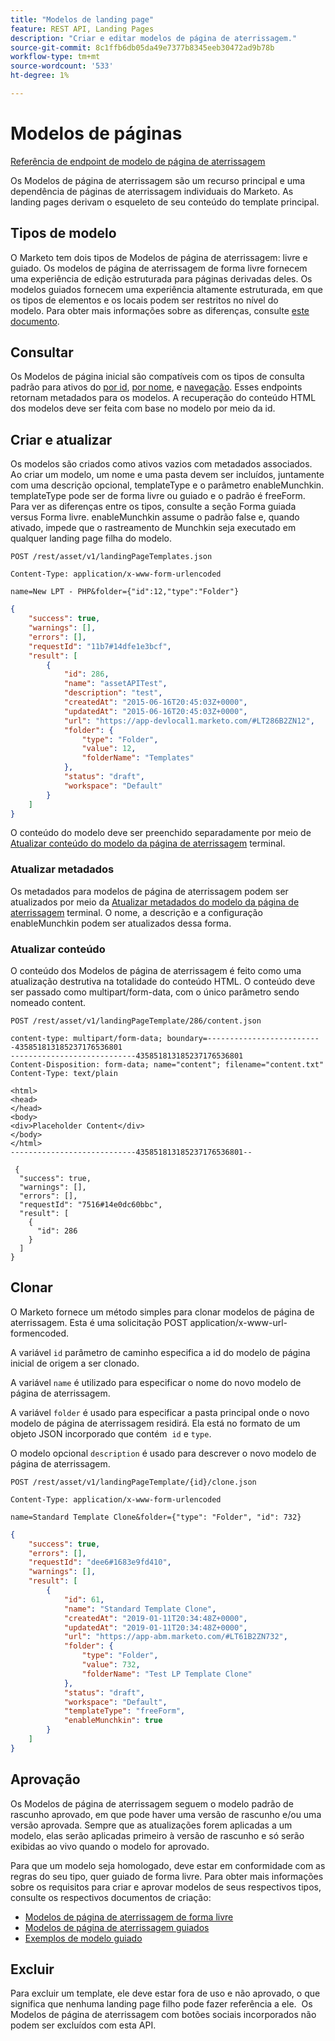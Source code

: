 ```yaml
---
title: "Modelos de landing page"
feature: REST API, Landing Pages
description: "Criar e editar modelos de página de aterrissagem."
source-git-commit: 8c1ffb6db05da49e7377b8345eeb30472ad9b78b
workflow-type: tm+mt
source-wordcount: '533'
ht-degree: 1%

---
```



# Modelos de páginas

[Referência de endpoint de modelo de página de aterrissagem](https://developer.adobe.com/marketo-apis/api/asset/#tag/Landing-Page-Templates)

Os Modelos de página de aterrissagem são um recurso principal e uma dependência de páginas de aterrissagem individuais do Marketo. As landing pages derivam o esqueleto de seu conteúdo do template principal.

## Tipos de modelo

O Marketo tem dois tipos de Modelos de página de aterrissagem: livre e guiado. Os modelos de página de aterrissagem de forma livre fornecem uma experiência de edição estruturada para páginas derivadas deles. Os modelos guiados fornecem uma experiência altamente estruturada, em que os tipos de elementos e os locais podem ser restritos no nível do modelo. Para obter mais informações sobre as diferenças, consulte [este documento](https://experienceleague.adobe.com/en/docs/marketo/using/product-docs/demand-generation/landing-pages/understanding-landing-pages/understanding-free-form-vs-guided-landing-pages).

## Consultar

Os Modelos de página inicial são compatíveis com os tipos de consulta padrão para ativos do [por id](https://developer.adobe.com/marketo-apis/api/asset/#tag/Landing-Page-Templates/operation/getLandingPageTemplateByIdUsingGET), [por nome](https://developer.adobe.com/marketo-apis/api/asset/#tag/Landing-Page-Templates/operation/getLandingPageTemplateByNameUsingGET), e [navegação](https://developer.adobe.com/marketo-apis/api/asset/#tag/Landing-Page-Templates/operation/getLandingPageTemplatesUsingGET). Esses endpoints retornam metadados para os modelos. A recuperação do conteúdo HTML dos modelos deve ser feita com base no modelo por meio da id.

## Criar e atualizar

Os modelos são criados como ativos vazios com metadados associados. Ao criar um modelo, um nome e uma pasta devem ser incluídos, juntamente com uma descrição opcional, templateType e o parâmetro enableMunchkin. templateType pode ser de forma livre ou guiado e o padrão é freeForm. Para ver as diferenças entre os tipos, consulte a seção Forma guiada versus Forma livre. enableMunchkin assume o padrão false e, quando ativado, impede que o rastreamento de Munchkin seja executado em qualquer landing page filha do modelo.

```
POST /rest/asset/v1/landingPageTemplates.json
```

```
Content-Type: application/x-www-form-urlencoded
```

```
name=New LPT - PHP&folder={"id":12,"type":"Folder"}
```

```json
{
    "success": true,
    "warnings": [],
    "errors": [],
    "requestId": "11b7#14dfe1e3bcf",
    "result": [
        {
            "id": 286,
            "name": "assetAPITest",
            "description": "test",
            "createdAt": "2015-06-16T20:45:03Z+0000",
            "updatedAt": "2015-06-16T20:45:03Z+0000",
            "url": "https://app-devlocal1.marketo.com/#LT286B2ZN12",
            "folder": {
                "type": "Folder",
                "value": 12,
                "folderName": "Templates"
            },
            "status": "draft",
            "workspace": "Default"
        }
    ]
}
```

O conteúdo do modelo deve ser preenchido separadamente por meio de [Atualizar conteúdo do modelo da página de aterrissagem](https://developer.adobe.com/marketo-apis/api/asset/#tag/Landing-Page-Templates/operation/updateLandingPageTemplateContentUsingPOST) terminal.

### Atualizar metadados

Os metadados para modelos de página de aterrissagem podem ser atualizados por meio da [Atualizar metadados do modelo da página de aterrissagem](https://developer.adobe.com/marketo-apis/api/asset/#tag/Landing-Page-Templates/operation/updateLpTemplateUsingPOST) terminal. O nome, a descrição e a configuração enableMunchkin podem ser atualizados dessa forma.

### Atualizar conteúdo

O conteúdo dos Modelos de página de aterrissagem é feito como uma atualização destrutiva na totalidade do conteúdo HTML. O conteúdo deve ser passado como multipart/form-data, com o único parâmetro sendo nomeado content.

```
POST /rest/asset/v1/landingPageTemplate/286/content.json
```

```
content-type: multipart/form-data; boundary=--------------------------435851813185237176536801
----------------------------435851813185237176536801
Content-Disposition: form-data; name="content"; filename="content.txt"
Content-Type: text/plain

<html>
<head>
</head>
<body>
<div>Placeholder Content</div>
</body>
</html>
----------------------------435851813185237176536801--
```

```
 {
  "success": true,
  "warnings": [],
  "errors": [],
  "requestId": "7516#14e0dc60bbc",
  "result": [
    {
      "id": 286
    }
  ]
}
```

## Clonar

O Marketo fornece um método simples para clonar modelos de página de aterrissagem. Esta é uma solicitação POST application/x-www-url-formencoded.

A variável `id` parâmetro de caminho especifica a id do modelo de página inicial de origem a ser clonado.

A variável `name` é utilizado para especificar o nome do novo modelo de página de aterrissagem.

A variável `folder` é usado para especificar a pasta principal onde o novo modelo de página de aterrissagem residirá. Ela está no formato de um objeto JSON incorporado que contém  `id` e `type`.

O modelo opcional `description` é usado para descrever o novo modelo de página de aterrissagem.

```
POST /rest/asset/v1/landingPageTemplate/{id}/clone.json
```

```
Content-Type: application/x-www-form-urlencoded
```

```
name=Standard Template Clone&folder={"type": "Folder", "id": 732}
```

```json
{
    "success": true,
    "errors": [],
    "requestId": "dee6#1683e9fd410",
    "warnings": [],
    "result": [
        {
            "id": 61,
            "name": "Standard Template Clone",
            "createdAt": "2019-01-11T20:34:48Z+0000",
            "updatedAt": "2019-01-11T20:34:48Z+0000",
            "url": "https://app-abm.marketo.com/#LT61B2ZN732",
            "folder": {
                "type": "Folder",
                "value": 732,
                "folderName": "Test LP Template Clone"
            },
            "status": "draft",
            "workspace": "Default",
            "templateType": "freeForm",
            "enableMunchkin": true
        }
    ]
}
```

## Aprovação

Os Modelos de página de aterrissagem seguem o modelo padrão de rascunho aprovado, em que pode haver uma versão de rascunho e/ou uma versão aprovada. Sempre que as atualizações forem aplicadas a um modelo, elas serão aplicadas primeiro à versão de rascunho e só serão exibidas ao vivo quando o modelo for aprovado.

Para que um modelo seja homologado, deve estar em conformidade com as regras do seu tipo, quer guiado de forma livre. Para obter mais informações sobre os requisitos para criar e aprovar modelos de seus respectivos tipos, consulte os respectivos documentos de criação:

- [Modelos de página de aterrissagem de forma livre](https://experienceleague.adobe.com/en/docs/marketo/using/product-docs/demand-generation/landing-pages/landing-page-templates/create-a-free-form-landing-page-template)
- [Modelos de página de aterrissagem guiados](https://experienceleague.adobe.com/en/docs/marketo/using/product-docs/demand-generation/landing-pages/landing-page-templates/create-a-guided-landing-page-template)
- [Exemplos de modelo guiado](https://experienceleague.adobe.com/en/docs/marketo/using/product-docs/demand-generation/landing-pages/landing-page-templates/guided-landing-page-template-list)

## Excluir

Para excluir um template, ele deve estar fora de uso e não aprovado, o que significa que nenhuma landing page filho pode fazer referência a ele.  Os Modelos de página de aterrissagem com botões sociais incorporados não podem ser excluídos com esta API.
